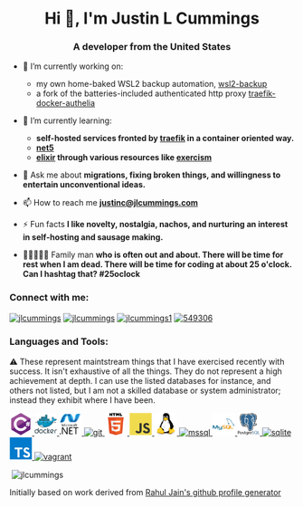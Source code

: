 <h1 align="center">Hi 👋, I'm Justin L Cummings</h1>
<h3 align="center">A developer from the United States</h3>

- 🔭 I’m currently working on:
  - my own home-baked WSL2 backup automation, [wsl2-backup](https://github.com/jlcummings/wsl2-backup)
  - a fork of the batteries-included authenticated http proxy [traefik-docker-authelia](https://github.com/jlcummings/traefik-proxy)
  
- 🌱 I’m currently learning:
  - **self-hosted services fronted by [traefik](https://traefik.io/traefik/) in a container oriented way.**
  - **[net5](https://docs.microsoft.com/en-us/dotnet/core/dotnet-five)**
  - **[elixir](https://elixir-lang.org/) through various resources like [exercism](https://exercism.io/profiles/jlcummings)**

- 💬 Ask me about **migrations, fixing broken things, and willingness to entertain unconventional ideas.**

- 📫 How to reach me **justinc@jlcummings.com**

- ⚡ Fun facts **I like novelty, nostalgia, nachos, and nurturing an interest in self-hosting and sausage making.**

- 👨‍👩‍👧‍👧‍👧 Family man **who is often out and about.  There will be time for rest when I am dead.  There will be time for coding at about 25 o'clock.  Can I hashtag that? #25oclock**

[//]: # "### Blogs posts"
[//]: # "<!-- BLOG-POST-LIST:START -->"
[//]: # "<!-- BLOG-POST-LIST:END -->"

<h3 align="left">Connect with me:</h3>
<p align="left">
<a href="https://dev.to/jlcummings" target="blank"><img align="center" src="https://cdn.jsdelivr.net/npm/simple-icons@3.0.1/icons/dev-dot-to.svg" alt="jlcummings" height="30" width="40" /></a>
<a href="https://twitter.com/jlcummings" target="blank"><img align="center" src="https://cdn.jsdelivr.net/npm/simple-icons@3.0.1/icons/twitter.svg" alt="jlcummings" height="30" width="40" /></a>
<a href="https://linkedin.com/in/jlcummings1" target="blank"><img align="center" src="https://cdn.jsdelivr.net/npm/simple-icons@3.0.1/icons/linkedin.svg" alt="jlcummings1" height="30" width="40" /></a>
<a href="https://stackoverflow.com/users/549306" target="blank"><img align="center" src="https://cdn.jsdelivr.net/npm/simple-icons@3.0.1/icons/stackoverflow.svg" alt="549306" height="30" width="40" /></a>
</p>

<h3 align="left">Languages and Tools:</h3>

<p align="left">⚠️ These represent maintstream things that I have exercised recently with success.  It isn't exhaustive of all the things.  They do not represent a high achievement at depth.  I can use the listed databases for instance, and others not listed, but I am not a skilled database or system administrator; instead they exhibit where I have been.</p>
<p align="left"> <a href="https://www.w3schools.com/cs/" target="_blank"> <img src="https://raw.githubusercontent.com/devicons/devicon/master/icons/csharp/csharp-original.svg" alt="csharp" width="40" height="40"/> </a> <a href="https://www.docker.com/" target="_blank"> <img src="https://raw.githubusercontent.com/devicons/devicon/master/icons/docker/docker-original-wordmark.svg" alt="docker" width="40" height="40"/> </a> <a href="https://dotnet.microsoft.com/" target="_blank"> <img src="https://raw.githubusercontent.com/devicons/devicon/master/icons/dot-net/dot-net-original-wordmark.svg" alt="dotnet" width="40" height="40"/> </a> <a href="https://git-scm.com/" target="_blank"> <img src="https://www.vectorlogo.zone/logos/git-scm/git-scm-icon.svg" alt="git" width="40" height="40"/> </a> <a href="https://www.w3.org/html/" target="_blank"> <img src="https://raw.githubusercontent.com/devicons/devicon/master/icons/html5/html5-original-wordmark.svg" alt="html5" width="40" height="40"/> </a> <a href="https://developer.mozilla.org/en-US/docs/Web/JavaScript" target="_blank"> <img src="https://raw.githubusercontent.com/devicons/devicon/master/icons/javascript/javascript-original.svg" alt="javascript" width="40" height="40"/> </a> <a href="https://www.linux.org/" target="_blank"> <img src="https://raw.githubusercontent.com/devicons/devicon/master/icons/linux/linux-original.svg" alt="linux" width="40" height="40"/> </a> <a href="https://www.microsoft.com/en-us/sql-server" target="_blank"> <img src="https://cdn.worldvectorlogo.com/logos/microsoft-sql-server.svg" alt="mssql" width="40" height="40"/> </a> <a href="https://www.mysql.com/" target="_blank"> <img src="https://raw.githubusercontent.com/devicons/devicon/master/icons/mysql/mysql-original-wordmark.svg" alt="mysql" width="40" height="40"/> </a> <a href="https://www.postgresql.org" target="_blank"> <img src="https://raw.githubusercontent.com/devicons/devicon/master/icons/postgresql/postgresql-original-wordmark.svg" alt="postgresql" width="40" height="40"/> </a> <a href="https://www.sqlite.org/" target="_blank"> <img src="https://www.vectorlogo.zone/logos/sqlite/sqlite-icon.svg" alt="sqlite" width="40" height="40"/> </a> <a href="https://www.typescriptlang.org/" target="_blank"> <img src="https://raw.githubusercontent.com/devicons/devicon/master/icons/typescript/typescript-original.svg" alt="typescript" width="40" height="40"/> </a> <a href="https://www.vagrantup.com/" target="_blank"> <img src="https://www.vectorlogo.zone/logos/vagrantup/vagrantup-icon.svg" alt="vagrant" width="40" height="40"/> </a> </p>
<p>&nbsp;<img align="center" src="https://github-readme-stats.vercel.app/api?username=jlcummings&show_icons=true&locale=en" alt="jlcummings" /></p>

Initially based on work derived from [Rahul Jain's github profile generator](https://github.com/rahuldkjain/github-profile-readme-generator)

